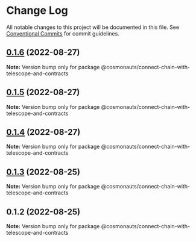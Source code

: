 # Change Log

All notable changes to this project will be documented in this file.
See [Conventional Commits](https://conventionalcommits.org) for commit guidelines.

## [0.1.6](https://github.com/cosmology-tech/create-cosmos-app/compare/@cosmonauts/connect-chain-with-telescope-and-contracts@0.1.5...@cosmonauts/connect-chain-with-telescope-and-contracts@0.1.6) (2022-08-27)

**Note:** Version bump only for package @cosmonauts/connect-chain-with-telescope-and-contracts





## [0.1.5](https://github.com/cosmology-tech/create-cosmos-app/compare/@cosmonauts/connect-chain-with-telescope-and-contracts@0.1.4...@cosmonauts/connect-chain-with-telescope-and-contracts@0.1.5) (2022-08-27)

**Note:** Version bump only for package @cosmonauts/connect-chain-with-telescope-and-contracts





## [0.1.4](https://github.com/cosmology-tech/create-cosmos-app/compare/@cosmonauts/connect-chain-with-telescope-and-contracts@0.1.3...@cosmonauts/connect-chain-with-telescope-and-contracts@0.1.4) (2022-08-27)

**Note:** Version bump only for package @cosmonauts/connect-chain-with-telescope-and-contracts





## [0.1.3](https://github.com/cosmology-tech/create-cosmos-app/compare/@cosmonauts/connect-chain-with-telescope-and-contracts@0.1.2...@cosmonauts/connect-chain-with-telescope-and-contracts@0.1.3) (2022-08-25)

**Note:** Version bump only for package @cosmonauts/connect-chain-with-telescope-and-contracts





## 0.1.2 (2022-08-25)

**Note:** Version bump only for package @cosmonauts/connect-chain-with-telescope-and-contracts

